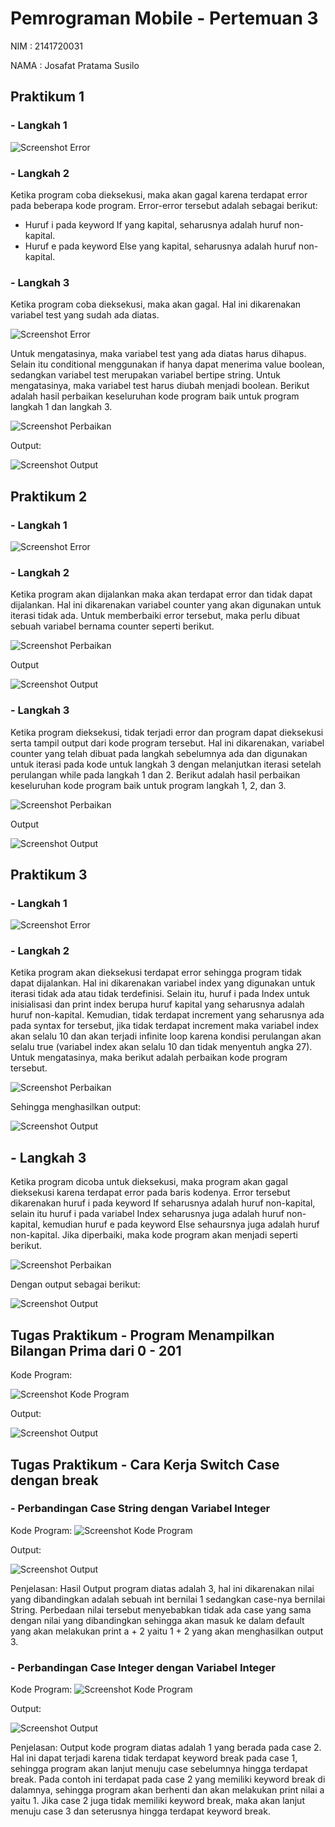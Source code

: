 # Pemrograman Mobile - Pertemuan 3

NIM :  2141720031

NAMA : Josafat Pratama Susilo

## Praktikum 1
### - Langkah 1
![Screenshot Error](docs/praktikum_1_error_1.png)
### - Langkah 2
Ketika program coba dieksekusi, maka akan gagal karena terdapat error pada beberapa kode program. Error-error tersebut adalah sebagai berikut:

- Huruf i pada keyword If yang kapital, seharusnya adalah huruf non-kapital.
- Huruf e pada keyword Else yang kapital, seharusnya adalah huruf non-kapital.

### - Langkah 3
Ketika program coba dieksekusi, maka akan gagal. Hal ini dikarenakan variabel test yang sudah ada diatas. 

![Screenshot Error](docs/praktikum_1_error_2.png)

Untuk mengatasinya, maka variabel test yang ada diatas harus dihapus. Selain itu conditional menggunakan if hanya dapat menerima value boolean, sedangkan variabel test merupakan variabel bertipe string. Untuk mengatasinya, maka variabel test harus diubah menjadi boolean. Berikut adalah hasil perbaikan keseluruhan kode program baik untuk program langkah 1 dan langkah 3.

![Screenshot Perbaikan](docs/praktikum_1_perbaikan_kode.png)

Output:

![Screenshot Output](docs/praktikum_1_output.png)

## Praktikum 2
### - Langkah 1

![Screenshot Error](docs/praktikum_2_error_1.png)

### - Langkah 2
Ketika program akan dijalankan maka akan terdapat error dan tidak dapat dijalankan. Hal ini dikarenakan variabel counter yang akan digunakan untuk iterasi tidak ada. Untuk memberbaiki error tersebut, maka perlu dibuat sebuah variabel bernama counter seperti berikut.

![Screenshot Perbaikan](docs/praktikum_2_perbaikan_kode_1.png)

Output

![Screenshot Output](docs/praktikum_2_output_1.png)

### - Langkah 3
Ketika program dieksekusi, tidak terjadi error dan program dapat dieksekusi serta tampil output dari kode program tersebut. Hal ini dikarenakan, variabel counter yang telah dibuat pada langkah sebelumnya ada dan digunakan untuk iterasi pada kode untuk langkah 3 dengan melanjutkan iterasi setelah perulangan while pada langkah 1 dan 2. Berikut adalah hasil perbaikan keseluruhan kode program baik untuk program langkah 1, 2, dan 3.

![Screenshot Perbaikan](docs/praktikum_2_kode_2.png)

Output

![Screenshot Output](docs/praktikum_2_output_2.png)

## Praktikum 3
### - Langkah 1
![Screenshot Error](docs/praktikum_3_error_1.png)

### - Langkah 2
Ketika program akan dieksekusi terdapat error sehingga program tidak dapat dijalankan. Hal ini dikarenakan variabel index yang digunakan untuk iterasi tidak ada atau tidak terdefinisi. Selain itu, huruf i pada Index untuk inisialisasi dan print index berupa huruf kapital yang seharusnya adalah huruf non-kapital. Kemudian, tidak terdapat increment yang seharusnya ada pada syntax for tersebut, jika tidak terdapat increment maka variabel index akan selalu 10 dan akan terjadi infinite loop karena kondisi perulangan akan selalu true (variabel index akan selalu 10 dan tidak menyentuh angka 27). Untuk mengatasinya, maka berikut adalah perbaikan kode program tersebut.

![Screenshot Perbaikan](docs/praktikum_3_perbaikan_kode_1.png)

Sehingga menghasilkan output:

![Screenshot Output](docs/praktikum_3_output_1.png)

## - Langkah 3
Ketika program dicoba untuk dieksekusi, maka program akan gagal dieksekusi karena terdapat error pada baris kodenya. Error tersebut dikarenakan huruf i pada keyword If seharusnya adalah huruf non-kapital, selain itu huruf i pada variabel Index seharusnya juga adalah huruf non-kapital, kemudian huruf e pada keyword Else sehaursnya juga adalah huruf non-kapital. Jika diperbaiki, maka kode program akan menjadi seperti berikut.

![Screenshot Perbaikan](docs/praktikum_3_perbaikan_kode_2.png)

Dengan output sebagai berikut:

![Screenshot Output](docs/praktikum_3_output_2.png)

## Tugas Praktikum - Program Menampilkan Bilangan Prima dari 0 - 201

Kode Program:

![Screenshot Kode Program](docs/tugas_praktikum_kode_program.png)

Output:

![Screenshot Output](docs/tugas_praktikum_output.png)

## Tugas Praktikum - Cara Kerja Switch Case dengan break

### - Perbandingan Case String dengan Variabel Integer
Kode Program:
![Screenshot Kode Program](docs/tugas_switch_case_int.png)

Output:

![Screenshot Output](docs/tugas_switch_case_int_output.png)

Penjelasan: Hasil Output program diatas adalah 3, hal ini dikarenakan nilai yang dibandingkan adalah sebuah int bernilai 1 sedangkan case-nya bernilai String. Perbedaan nilai tersebut menyebabkan tidak ada case yang sama dengan nilai yang dibandingkan sehingga akan masuk ke dalam default yang akan melakukan print a + 2 yaitu 1 + 2 yang akan menghasilkan output 3.

### - Perbandingan Case Integer dengan Variabel Integer
Kode Program:
![Screenshot Kode Program](docs/tugas_switch_case_int_2.png)

Output:

![Screenshot Output](docs/tugas_switch_case_int_output_2.png)

Penjelasan:
Output kode program diatas adalah 1 yang berada pada case 2. Hal ini dapat terjadi karena tidak terdapat keyword break pada case 1, sehingga program akan lanjut menuju case sebelumnya hingga terdapat break. Pada contoh ini terdapat pada case 2 yang memiliki keyword break di dalamnya, sehingga program akan berhenti dan akan melakukan print nilai a yaitu 1. Jika case 2 juga tidak memiliki keyword break, maka akan lanjut menuju case 3 dan seterusnya hingga terdapat keyword break.